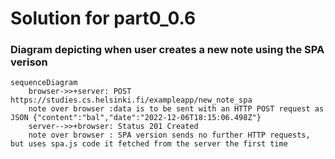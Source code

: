 
# Solution for part0_0.6
### Diagram depicting when user creates a new note using the SPA verison
```mermaid
sequenceDiagram
    browser->>+server: POST https://studies.cs.helsinki.fi/exampleapp/new_note_spa
    note over browser :data is to be sent with an HTTP POST request as JSON {"content":"bal","date":"2022-12-06T18:15:06.498Z"}
    server-->>+browser: Status 201 Created 
    note over browser : SPA version sends no further HTTP requests, but uses spa.js code it fetched from the server the first time
```
